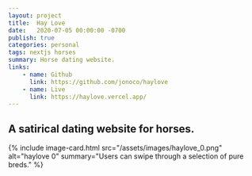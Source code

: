 ```yaml
---
layout: project
title:  Hay Love
date:   2020-07-05 00:00:00 -0700
publish: true
categories: personal
tags: nextjs horses
summary: Horse dating website.
links:
    - name: Github
      link: https://github.com/jonoco/haylove
    - name: Live
      link: https://haylove.vercel.app/
---
```

## A satirical dating website for horses.

{% include image-card.html 
    src="/assets/images/haylove_0.png"
    alt="haylove 0" 
    summary="Users can swipe through a selection of pure breds." 
%}
